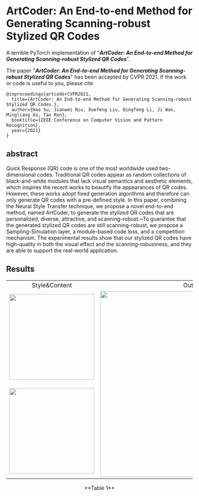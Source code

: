 # ArtCoder: An End-to-end Method for Generating Scanning-robust Stylized QR Codes
A terrible PyTorch implementation of "***ArtCoder: An End-to-end Method for Generating Scanning-robust Stylized QR Codes***".

The paper "***ArtCoder: An End-to-end Method for Generating Scanning-robust Stylized QR Codes***" has been accepted by CVPR 2021. If the work or code is useful to you, please cite
```
@inproceedings{artcoderCVPR2021,
  title={ArtCoder: An End-to-end Method for Generating Scanning-robust Stylized QR Codes.},
  author={Hao Su, Jianwei Niu, Xuefeng Liu, Qingfeng Li, Ji Wan, Mingliang Xu, Tao Ren},
  booktitle={IEEE Conference on Computer Vision and Pattern Recognition},
  year={2021}
}
```

## abstract
Quick Response (QR) code is one of the most worldwide used two-dimensional codes. Traditional QR codes appear as random collections of black-and-white modules that lack visual semantics and aesthetic elements, which inspires the recent works to beautify the appearances of QR codes. However, these works adopt fixed generation algorithms and therefore can only generate QR codes with a pre-defined style. In this paper, combining the Neural Style Transfer technique, we propose a novel end-to-end method, named ArtCoder, to generate the stylized QR codes that are personalized, diverse, attractive, and scanning-robust.~To guarantee that the generated stylized QR codes are still scanning-robust, we propose a Sampling-Simulation layer, a module-based code loss, and a competition mechanism. The experimental results show that our stylized QR codes have high-quality in both the visual effect and the scanning-robustness, and they are able to support the real-world application.

## Results

<table>
  
<tr>
   <td align="center">Style&Content</td>
   <td align="center">Output</td> 
</tr>
 
<tr>
 <td height="250" width="280" align="center"><div align=center><img src="https://github.com/SwordHolderSH/ArtCoder/blob/main/style/texture1.1.jpg" width="230" /></td>
 <td rowspan="2" align="center"><img src="https://github.com/SwordHolderSH/ArtCoder/blob/main/demos/output_84.jpg" width="500" /></td>
</tr>
<tr height="250">
  <td align="center" width="280"><div align=center><div align=center><img src="https://github.com/SwordHolderSH/ArtCoder/blob/main/content/boy.jpg" width="230" /></td> 
</tr>
 


 


</table>


 
<p align="center"> **Table 1**</p>
